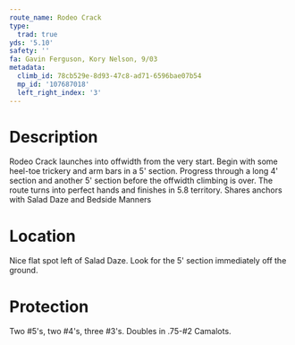 ```yaml
---
route_name: Rodeo Crack
type:
  trad: true
yds: '5.10'
safety: ''
fa: Gavin Ferguson, Kory Nelson, 9/03
metadata:
  climb_id: 78cb529e-8d93-47c8-ad71-6596bae07b54
  mp_id: '107687018'
  left_right_index: '3'
---
```

# Description
Rodeo Crack launches into offwidth from the very start.  Begin with some heel-toe trickery and arm bars in a 5' section.  Progress through a long 4' section and another 5' section before the offwidth climbing is over.  The route turns into perfect hands and finishes in 5.8 territory. Shares anchors with Salad Daze and Bedside Manners

# Location
Nice flat spot left of Salad Daze. Look for the 5' section immediately off the ground.

# Protection
Two #5's, two #4's, three #3's. Doubles in .75-#2 Camalots.
